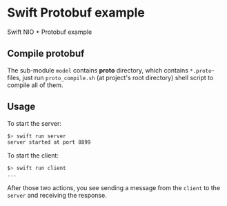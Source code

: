 # Swift Protobuf example

Swift NIO + Protobuf example

## Compile protobuf

The sub-module `model` contains **proto** directory, which contains `*.proto`-files, just run `proto_compile.sh` (at project's root directory) shell script to compile all of them.

## Usage

To start the server:

```bash
$> swift run server
server started at port 8899

```

To start the client:

```bash
$> swift run client
...
```

After those two actions, you see sending a message from the `client` to the `server` and receiving the response.
